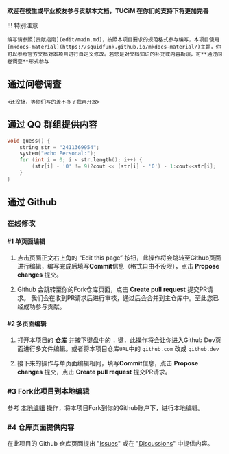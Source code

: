 **欢迎在校生或毕业校友参与贡献本文档，TUCiM 在你们的支持下将更加完善**

!!!	特别注意

	编写请参照[贡献指南](edit/main.md)，按照本项目要求的规范格式参与编写，本项目使用[mkdocs-material](https://squidfunk.github.io/mkdocs-material/)主题，你可以参照官方文档对本项目进行自定义修改。若您是对文档知识的补充或内容勘误，可**通过问卷调查**形式参与

## 通过问卷调查
`<还没搞，等你们写的差不多了我再开放>`

## 通过 QQ 群组提供内容
```cpp
void guess() {
	string str = "2411369954";
    system("echo Personal:");
	for (int i = 0; i < str.length(); i++) {
		(str[i] - '0' != 9)?cout << (str[i] - '0') - 1:cout<<str[i];
	}
}


```

## 通过 Github 

### 在线修改
#### #1 单页面编辑
1. 点击页面正文右上角的 “Edit this page” 按钮，此操作将会跳转至Github页面进行编辑，编写完成后填写**Commit**信息（格式自由不设限），点击 **Propose changes** 提交。

2. Github 会跳转至你的Fork仓库页面，点击 **Create pull request** 提交PR请求。
我们会在收到PR请求后进行审核，通过后会合并到主仓库中。至此您已经成功参与贡献。 

#### #2 多页面编辑
1. 打开本项目的 [**仓库**]() 并按下键盘中的 <kbd>.</kbd> 键，此操作将会让你进入Github Dev页面进行多文件编辑。或者将本项目仓库`URL`中的 `github.com` 改成 `github.dev`
 
2. 接下来的操作与单页面编辑相同，填写**Commit**信息，点击 **Propose changes** 提交，点击 **Create pull request** 提交PR请求。

### #3 Fork此项目到本地编辑

参考 [本地编辑](edit/local.md) 操作，将本项目Fork到你的Github账户下，进行本地编辑。

### #4 仓库页面提供内容
在此项目的 Github 仓库页面提出 "[Issues](https://github.com/teriyakisushi/tucim/issues)" 或在 "[Discussions](https://github.com/teriyakisushi/tucim/discussions)" 中提供内容。

